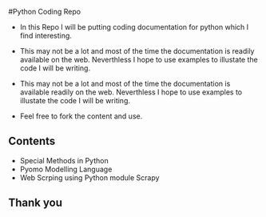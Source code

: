 #Python Coding Repo

* In this Repo I will be putting coding documentation for python which I find interesting.


* This may not be a lot and most of the time the documentation is readily available on the web. Neverthless I hope to use examples to illustate the code I will be writing.

* This may not be a lot and most of the time the documentation is available readily on the web. Neverthless I hope to use examples to illustate the code I will be writing.

* Feel free to fork the content and use.

## Contents

* Special Methods in Python
* Pyomo Modelling Language
* Web Scrping using Python module Scrapy

## Thank you 
